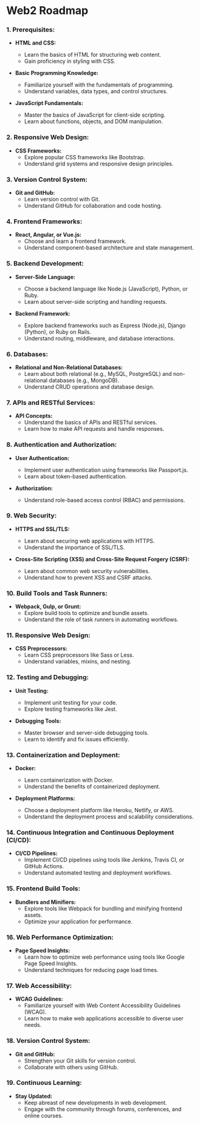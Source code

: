 # Web2 Roadmap

### 1\. **Prerequisites:**

*   **HTML and CSS:**
    
    *   Learn the basics of HTML for structuring web content.
    *   Gain proficiency in styling with CSS.
*   **Basic Programming Knowledge:**
    
    *   Familiarize yourself with the fundamentals of programming.
    *   Understand variables, data types, and control structures.
*   **JavaScript Fundamentals:**
    
    *   Master the basics of JavaScript for client-side scripting.
    *   Learn about functions, objects, and DOM manipulation.

### 2\. **Responsive Web Design:**

*   **CSS Frameworks:**
    *   Explore popular CSS frameworks like Bootstrap.
    *   Understand grid systems and responsive design principles.

### 3\. **Version Control System:**

*   **Git and GitHub:**
    *   Learn version control with Git.
    *   Understand GitHub for collaboration and code hosting.

### 4\. **Frontend Frameworks:**

*   **React, Angular, or Vue.js:**
    *   Choose and learn a frontend framework.
    *   Understand component-based architecture and state management.

### 5\. **Backend Development:**

*   **Server-Side Language:**
    
    *   Choose a backend language like Node.js (JavaScript), Python, or Ruby.
    *   Learn about server-side scripting and handling requests.
*   **Backend Framework:**
    
    *   Explore backend frameworks such as Express (Node.js), Django (Python), or Ruby on Rails.
    *   Understand routing, middleware, and database interactions.

### 6\. **Databases:**

*   **Relational and Non-Relational Databases:**
    *   Learn about both relational (e.g., MySQL, PostgreSQL) and non-relational databases (e.g., MongoDB).
    *   Understand CRUD operations and database design.

### 7\. **APIs and RESTful Services:**

*   **API Concepts:**
    *   Understand the basics of APIs and RESTful services.
    *   Learn how to make API requests and handle responses.

### 8\. **Authentication and Authorization:**

*   **User Authentication:**
    
    *   Implement user authentication using frameworks like Passport.js.
    *   Learn about token-based authentication.
*   **Authorization:**
    
    *   Understand role-based access control (RBAC) and permissions.

### 9\. **Web Security:**

*   **HTTPS and SSL/TLS:**
    
    *   Learn about securing web applications with HTTPS.
    *   Understand the importance of SSL/TLS.
*   **Cross-Site Scripting (XSS) and Cross-Site Request Forgery (CSRF):**
    
    *   Learn about common web security vulnerabilities.
    *   Understand how to prevent XSS and CSRF attacks.

### 10\. **Build Tools and Task Runners:**

*   **Webpack, Gulp, or Grunt:**
    *   Explore build tools to optimize and bundle assets.
    *   Understand the role of task runners in automating workflows.

### 11\. **Responsive Web Design:**

*   **CSS Preprocessors:**
    *   Learn CSS preprocessors like Sass or Less.
    *   Understand variables, mixins, and nesting.

### 12\. **Testing and Debugging:**

*   **Unit Testing:**
    
    *   Implement unit testing for your code.
    *   Explore testing frameworks like Jest.
*   **Debugging Tools:**
    
    *   Master browser and server-side debugging tools.
    *   Learn to identify and fix issues efficiently.

### 13\. **Containerization and Deployment:**

*   **Docker:**
    
    *   Learn containerization with Docker.
    *   Understand the benefits of containerized deployment.
*   **Deployment Platforms:**
    
    *   Choose a deployment platform like Heroku, Netlify, or AWS.
    *   Understand the deployment process and scalability considerations.

### 14\. **Continuous Integration and Continuous Deployment (CI/CD):**

*   **CI/CD Pipelines:**
    *   Implement CI/CD pipelines using tools like Jenkins, Travis CI, or GitHub Actions.
    *   Understand automated testing and deployment workflows.

### 15\. **Frontend Build Tools:**

*   **Bundlers and Minifiers:**
    *   Explore tools like Webpack for bundling and minifying frontend assets.
    *   Optimize your application for performance.

### 16\. **Web Performance Optimization:**

*   **Page Speed Insights:**
    *   Learn how to optimize web performance using tools like Google Page Speed Insights.
    *   Understand techniques for reducing page load times.

### 17\. **Web Accessibility:**

*   **WCAG Guidelines:**
    *   Familiarize yourself with Web Content Accessibility Guidelines (WCAG).
    *   Learn how to make web applications accessible to diverse user needs.

### 18\. **Version Control System:**

*   **Git and GitHub:**
    *   Strengthen your Git skills for version control.
    *   Collaborate with others using GitHub.

### 19\. **Continuous Learning:**

*   **Stay Updated:**
    *   Keep abreast of new developments in web development.
    *   Engage with the community through forums, conferences, and online courses.
